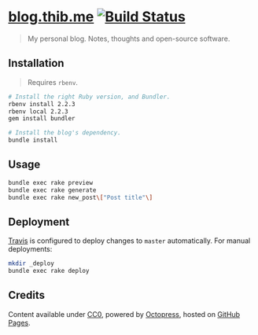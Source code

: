 # [blog.thib.me](http://blog.thib.me) [![Build Status](https://travis-ci.org/thibaudcolas/octoblog.svg?branch=master)](https://travis-ci.org/thibaudcolas/octoblog)

> My personal blog. Notes, thoughts and open-source software.

## Installation

> Requires `rbenv`.

```sh
# Install the right Ruby version, and Bundler.
rbenv install 2.2.3
rbenv local 2.2.3
gem install bundler

# Install the blog's dependency.
bundle install
```

## Usage

```sh
bundle exec rake preview
bundle exec rake generate
bundle exec rake new_post\["Post title"\]
```

## Deployment

[Travis](https://travis-ci.org/thibaudcolas/octoblog) is configured to deploy changes to `master` automatically. For manual deployments:

```sh
mkdir _deploy
bundle exec rake deploy
```

## Credits

Content available under [CC0](https://creativecommons.org/publicdomain/zero/1.0/), powered by [Octopress](http://octopress.org), hosted on [GitHub Pages](http://pages.github.com/).
